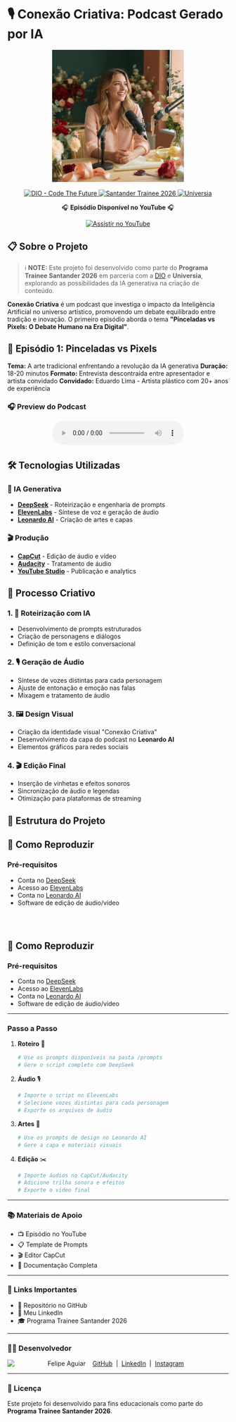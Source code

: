 # 🎙️ Conexão Criativa: Podcast Gerado por IA

<p align="center">
<img src="./assets/cover.png" width="300" />
</p>

<p align="center">
<a href="https://dio.me/">
    <img src="https://img.shields.io/badge/DIO-Code_The_Future-28DA77?logo=youtube" alt="DIO - Code The Future">
</a>
<a href="https://www.santander.com.br/">
    <img src="https://img.shields.io/badge/Santander-Trainee_2026-FF0000" alt="Santander Trainee 2026">
</a>
<a href="https://www.universia.net/">
    <img src="https://img.shields.io/badge/Universia-Recrutamento-00A2E4" alt="Universia">
</a>
</p>

<p align="center">
🎧 <strong>Episódio Disponível no YouTube</strong> 🎧
</p>

<div align="center">
<a href="https://www.youtube.com/watch?v=zXvtniLgoTY">
<img src="https://img.shields.io/badge/🎬_Assistir_no_YouTube-FF0000?style=for-the-badge&logo=youtube&logoColor=white" alt="Assistir no YouTube" width="200">
</a>
</div>

## 📋 Sobre o Projeto

> ℹ️ **NOTE:** Este projeto foi desenvolvido como parte do **Programa Trainee Santander 2026** em parceria com a [DIO](https://dio.me) e **Universia**, explorando as possibilidades da IA generativa na criação de conteúdo.

**Conexão Criativa** é um podcast que investiga o impacto da Inteligência Artificial no universo artístico, promovendo um debate equilibrado entre tradição e inovação. O primeiro episódio aborda o tema **"Pinceladas vs Pixels: O Debate Humano na Era Digital"**.

## 🎯 Episódio 1: Pinceladas vs Pixels

**Tema:** A arte tradicional enfrentando a revolução da IA generativa
**Duração:** 18-20 minutos
**Formato:** Entrevista descontraída entre apresentador e artista convidado
**Convidado:** Eduardo Lima - Artista plástico com 20+ anos de experiência

### 🎧 Preview do Podcast
<div align="center">
    <audio src="output/podcast_editado.MP3" controls title="Podcast editado"></audio>
</div>

## 🛠️ Tecnologias Utilizadas

### 🤖 IA Generativa
- [**DeepSeek**](https://www.deepseek.com/) - Roteirização e engenharia de prompts
- [**ElevenLabs**](https://beta.elevenlabs.io/) - Síntese de voz e geração de áudio
- [**Leonardo AI**](https://leonardo.ai/) - Criação de artes e capas

### 🎬 Produção
- [**CapCut**](https://www.capcut.com/pt-br/) - Edição de áudio e vídeo
- [**Audacity**](https://www.audacityteam.org/) - Tratamento de áudio
- [**YouTube Studio**](https://studio.youtube.com/) - Publicação e analytics

## 🎨 Processo Criativo

### 1. 📝 **Roteirização com IA**
- Desenvolvimento de prompts estruturados
- Criação de personagens e diálogos
- Definição de tom e estilo conversacional

### 2. 🎙️ **Geração de Áudio**
- Síntese de vozes distintas para cada personagem
- Ajuste de entonação e emoção nas falas
- Mixagem e tratamento de áudio

### 3. 🖼️ **Design Visual**
- Criação da identidade visual "Conexão Criativa"
- Desenvolvimento da capa do podcast no **Leonardo AI**
- Elementos gráficos para redes sociais

### 4. 🎬 **Edição Final**
- Inserção de vinhetas e efeitos sonoros
- Sincronização de áudio e legendas
- Otimização para plataformas de streaming

## 📂 Estrutura do Projeto


## 🚀 Como Reproduzir

### Pré-requisitos
- Conta no [DeepSeek](https://www.deepseek.com/)
- Acesso ao [ElevenLabs](https://beta.elevenlabs.io/)
- Conta no [Leonardo AI](https://leonardo.ai/)
- Software de edição de áudio/vídeo

</br>
</br>

## 🚀 Como Reproduzir

### Pré-requisitos
- Conta no [DeepSeek](https://www.deepseek.com/)
- Acesso ao [ElevenLabs](https://beta.elevenlabs.io/)
- Conta no [Leonardo AI](https://leonardo.ai/)
- Software de edição de áudio/vídeo

---

### Passo a Passo

1. **Roteiro** 🤖
   ```bash
   # Use os prompts disponíveis na pasta /prompts
   # Gere o script completo com DeepSeek
   ```

2. **Áudio** 🎙️
   ```bash
   # Importe o script no ElevenLabs
   # Selecione vozes distintas para cada personagem
   # Exporte os arquivos de áudio
   ```

3. **Artes** 🎨
   ```bash
   # Use os prompts de design no Leonardo AI
   # Gere a capa e materiais visuais
   ```

4. **Edição** ✂️
   ```bash
   # Importe áudios no CapCut/Audacity
   # Adicione trilha sonora e efeitos
   # Exporte o vídeo final
   ```

---

### 📚 Materiais de Apoio
- 📺 Episódio no YouTube  
- 📋 Template de Prompts  
- 🎬 Editor CapCut  
- 📄 Documentação Completa  

---

### 🔗 Links Importantes
- 📂 Repositório no GitHub  
- 👤 Meu LinkedIn  
- 🎓 Programa Trainee Santander 2026  

---

### 👨‍💻 Desenvolvedor
<p>
  <img align="left" width="80" src="https://avatars.githubusercontent.com/u/37452836?v=4" />
  <p>
    &nbsp;&nbsp;&nbsp;Felipe Aguiar  
    &nbsp;&nbsp;&nbsp;<a href="https://github.com/felipeAguiarCode">GitHub</a> &nbsp;|&nbsp; 
    <a href="https://www.linkedin.com/in/felipe-exe">LinkedIn</a> &nbsp;|&nbsp; 
    <a href="https://www.instagram.com/felipeaguiar.exe/">Instagram</a>
  </p>
</p>

---

### 📄 Licença
Este projeto foi desenvolvido para fins educacionais como parte do **Programa Trainee Santander 2026**.




